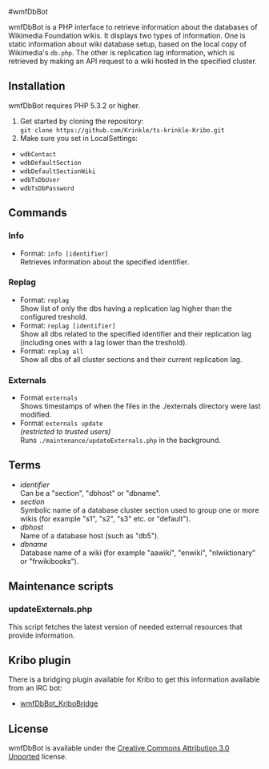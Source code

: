 #wmfDbBot

wmfDbBot is a PHP interface to retrieve information about the databases of Wikimedia Foundation wikis. It displays two types of information. One is static information about wiki database setup, based on the local copy of Wikimedia's `db.php`. The other is replication lag information, which is retrieved by making an API request to a wiki hosted in the specified cluster.

## Installation

wmfDbBot requires PHP 5.3.2 or higher.

1. Get started by cloning the repository:
   <br>`git clone https://github.com/Krinkle/ts-krinkle-Kribo.git`
1. Make sure you set in LocalSettings:
 * `wdbContact`
 * `wdbDefaultSection`
 * `wdbDefaultSectionWiki`
 * `wdbTsDbUser`
 * `wdbTsDbPassword`

## Commands

### Info
* Format: `info [identifier]`
  <br>Retrieves information about the specified identifier.


### Replag

* Format: `replag`
  <br>Show list of only the dbs having a replication lag higher than the configured treshold.
* Format: `replag [identifier]`
  <br>Show all dbs related to the specified identifier and their replication lag (including ones with a lag lower than the treshold).
* Format: `replag all`
  <br>Show all dbs of all cluster sections and their current replication lag.

### Externals

* Format `externals`
  <br>Shows timestamps of when the files in the ./externals directory were last modified.
* Format `externals update`
  <br>_(restricted to trusted users)_
  <br>Runs `./maintenance/updateExternals.php` in the background.

## Terms

* _identifier_
  <br>Can be a "section", "dbhost" or "dbname".
* _section_
  <br>Symbolic name of a database cluster section used to group one or more wikis (for example "s1", "s2", "s3" etc. or "default").
* _dbhost_
  <br>Name of a database host (such as "db5").
* _dbname_
  <br>Database name of a wiki (for example "aawiki", "enwiki", "nlwiktionary" or "frwikibooks").

## Maintenance scripts

### updateExternals.php

This script fetches the latest version of needed external resources that provide information.

## Kribo plugin

There is a bridging plugin available for Kribo to get this information available from an IRC bot:

* [wmfDbBot_KriboBridge](https://github.com/Krinkle/ts-krinkle-Kribo-plugins/wmfDbBot_KriboBridge)

## License
wmfDbBot is available under the [Creative Commons Attribution 3.0 Unported](https://creativecommons.org/licenses/by-sa/3.0/) license.
